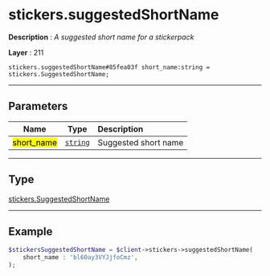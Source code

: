 # stickers.suggestedShortName

**Description** : *A suggested short name for a stickerpack*

**Layer** : 211

```tl
stickers.suggestedShortName#85fea03f short_name:string = stickers.SuggestedShortName;
```

---

## Parameters

| Name | Type | Description |
| :---: | :---: | :--- |
| <mark>short_name</mark> | [`string`](type/string) | Suggested short name |

---

## Type

[stickers.SuggestedShortName](type/stickers.SuggestedShortName)

---

## Example

```php
$stickersSuggestedShortName = $client->stickers->suggestedShortName(
	short_name : 'bl60ay3VYJjfoCmz',
);
```